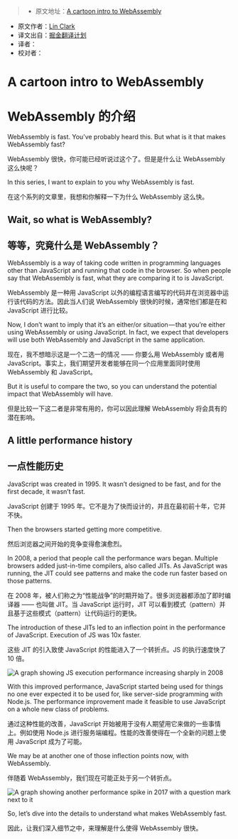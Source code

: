 > * 原文地址：[A cartoon intro to WebAssembly](https://hacks.mozilla.org/2017/02/a-cartoon-intro-to-webassembly/)
* 原文作者：[Lin Clark](https://code-cartoons.com/@linclark)
* 译文出自：[掘金翻译计划](https://github.com/xitu/gold-miner)
* 译者： 
* 校对者：

# A cartoon intro to WebAssembly

# WebAssembly 的介绍

WebAssembly is fast. You’ve probably heard this. But what is it that makes WebAssembly fast?

WebAssembly 很快，你可能已经听说过这个了。但是是什么让 WebAssembly 这么快呢？

In this series, I want to explain to you why WebAssembly is fast.

在这个系列的文章里，我想和你解释一下为什么 WebAssembly 这么快。

## Wait, so what is WebAssembly?

## 等等，究竟什么是 WebAssembly？

WebAssembly is a way of taking code written in programming languages other than JavaScript and running that code in the browser. So when people say that WebAssembly is fast, what they are comparing it to is JavaScript.

WebAssembly 是一种用 JavaScript 以外的编程语言编写的代码并在浏览器中运行该代码的方法。因此当人们说 WebAssembly 很快的时候，通常他们都是在和 JavaScript 进行比较。

Now, I don’t want to imply that it’s an either/or situation — that you’re either using WebAssembly or using JavaScript. In fact, we expect that developers will use both WebAssembly and JavaScript in the same application.

现在，我不想暗示这是一个二选一的情况 —— 你要么用 WebAssembly 或者用 JavaScript。事实上，我们期望开发者能够在同一个应用里面同时使用 WebAssembly 和 JavaScript。

But it is useful to compare the two, so you can understand the potential impact that WebAssembly will have.

但是比较一下这二者是非常有用的，你可以因此理解 WebAssembly 将会具有的潜在影响。

## A little performance history

## 一点性能历史

JavaScript was created in 1995. It wasn’t designed to be fast, and for the first decade, it wasn’t fast.

JavaScript 创建于 1995 年。它不是为了快而设计的，并且在最初前十年，它并不快。

Then the browsers started getting more competitive.

然后浏览器之间开始的竞争变得愈演愈烈。

In 2008, a period that people call the performance wars began. Multiple browsers added just-in-time compilers, also called JITs. As JavaScript was running, the JIT could see patterns and make the code run faster based on those patterns.

在 2008 年，被人们称之为“性能战争”的时期开始了。很多浏览器都添加了即时编译器 —— 也叫做 JIT。当 JavaScript 运行时，JIT 可以看到模式（pattern）并且基于这些模式（pattern）让代码运行的更快。

The introduction of these JITs led to an inflection point in the performance of JavaScript. Execution of JS was 10x faster.

这些 JIT 的引入致使 JavaScript 的性能进入了一个转折点。JS 的执行速度快了 10 倍。

![A graph showing JS execution performance increasing sharply in 2008](https://2r4s9p1yi1fa2jd7j43zph8r-wpengine.netdna-ssl.com/files/2017/02/01-01-perf_graph05-500x409.png)

With this improved performance, JavaScript started being used for things no one ever expected it to be used for, like server-side programming with Node.js. The performance improvement made it feasible to use JavaScript on a whole new class of problems.

通过这种性能的改善，JavaScript 开始被用于没有人期望用它来做的一些事情上。例如使用 Node.js 进行服务端编程。性能的改善使得在一个全新的问题上使用 JavaScript 成为了可能。

We may be at another one of those inflection points now, with WebAssembly.

伴随着 WebAssembly，我们现在可能正处于另一个转折点。

![A graph showing another performance spike in 2017 with a question mark next to it](https://2r4s9p1yi1fa2jd7j43zph8r-wpengine.netdna-ssl.com/files/2017/02/01-02-perf_graph10-500x412.png)

So, let’s dive into the details to understand what makes WebAssembly fast.

因此，让我们深入细节之中，来理解是什么使得 WebAssembly 很快。
